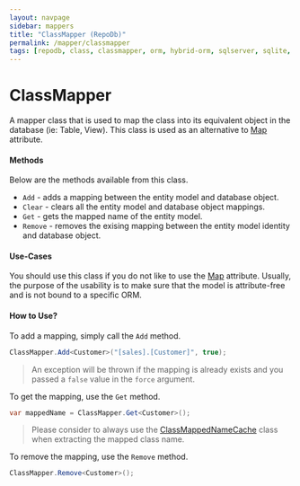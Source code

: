 ```yaml
---
layout: navpage
sidebar: mappers
title: "ClassMapper (RepoDb)"
permalink: /mapper/classmapper
tags: [repodb, class, classmapper, orm, hybrid-orm, sqlserver, sqlite, mysql, postgresql]
---
```


# ClassMapper

A mapper class that is used to map the class into its equivalent object in the database (ie: Table, View). This class is used as an alternative to [Map](/attribute/map) attribute.

#### Methods

Below are the methods available from this class.

- `Add` - adds a mapping between the entity model and database object.
- `Clear` - clears all the entity model and database object mappings.
- `Get` - gets the mapped name of the entity model.
- `Remove` - removes the exising mapping between the entity model identity and database object.

#### Use-Cases

You should use this class if you do not like to use the [Map](/attribute/map) attribute. Usually, the purpose of the usability is to make sure that the model is attribute-free and is not bound to a specific ORM.

#### How to Use?

To add a mapping, simply call the `Add` method.

```csharp
ClassMapper.Add<Customer>("[sales].[Customer]", true);
```

> An exception will be thrown if the mapping is already exists and you passed a `false` value in the `force` argument.

To get the mapping, use the `Get` method.

```csharp
var mappedName = ClassMapper.Get<Customer>();
```

> Please consider to always use the [ClassMappedNameCache](/cacher/classmappednamecache) class when extracting the mapped class name.

To remove the mapping, use the `Remove` method.

```csharp
ClassMapper.Remove<Customer>();
```